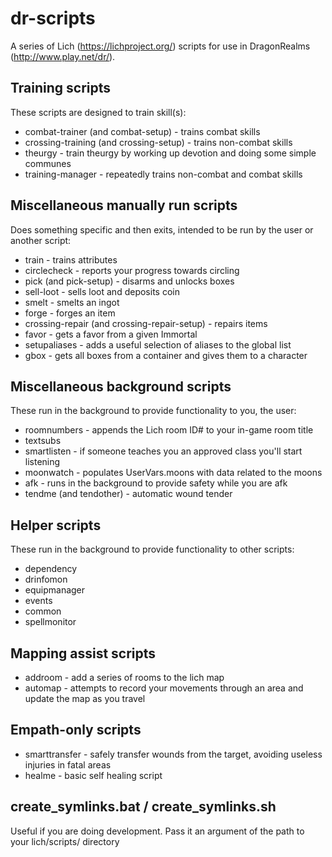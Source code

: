 # dr-scripts
A series of Lich (https://lichproject.org/) scripts for use in DragonRealms (http://www.play.net/dr/).

## Training scripts
These scripts are designed to train skill(s):
* combat-trainer (and combat-setup) - trains combat skills
* crossing-training (and crossing-setup) - trains non-combat skills
* theurgy - train theurgy by working up devotion and doing some simple communes
* training-manager - repeatedly trains non-combat and combat skills

## Miscellaneous manually run scripts
Does something specific and then exits, intended to be run by the user or another script:
* train - trains attributes
* circlecheck - reports your progress towards circling
* pick (and pick-setup) - disarms and unlocks boxes
* sell-loot - sells loot and deposits coin
* smelt - smelts an ingot
* forge - forges an item
* crossing-repair (and crossing-repair-setup) - repairs items
* favor - gets a favor from a given Immortal
* setupaliases - adds a useful selection of aliases to the global list
* gbox - gets all boxes from a container and gives them to a character

## Miscellaneous background scripts
These run in the background to provide functionality to you, the user:
* roomnumbers - appends the Lich room ID# to your in-game room title
* textsubs
* smartlisten - if someone teaches you an approved class you'll start listening
* moonwatch - populates UserVars.moons with data related to the moons
* afk - runs in the background to provide safety while you are afk
* tendme (and tendother) - automatic wound tender

## Helper scripts
These run in the background to provide functionality to other scripts:
* dependency
* drinfomon
* equipmanager
* events
* common
* spellmonitor

## Mapping assist scripts
* addroom - add a series of rooms to the lich map
* automap - attempts to record your movements through an area and update the map as you travel

## Empath-only scripts
* smarttransfer - safely transfer wounds from the target, avoiding useless injuries in fatal areas
* healme - basic self healing script

## create_symlinks.bat / create_symlinks.sh
Useful if you are doing development. Pass it an argument of the path to your lich/scripts/ directory
